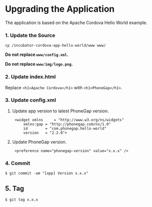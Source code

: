 # Upgrading the Application

The application is based on the Apache Cordova Hello World example.

### 1. Update the Source

    cp /incubator-cordova-app-hello-world/www www/

__Do not replace `www/config.xml`.__

__Do not replace `www/img/logo.png`.__

### 2. Update index.html

Replace `<h1>Apache Cordova</h1>` with `<h1>PhoneGap</h1>`.

### 3. Update config.xml

1. Update app version to latest PhoneGap version.

        <widget xmlns     = "http://www.w3.org/ns/widgets"
            xmlns:gap = "http://phonegap.com/ns/1.0"
            id        = "com.phonegap.hello-world"
            version   = "2.2.0">

2. Update PhoneGap version.

        <preference name="phonegap-version" value="x.x.x" />

### 4. Commit

    $ git commit -am "[app] Version x.x.x"

## 5. Tag

    $ git tag x.x.x
